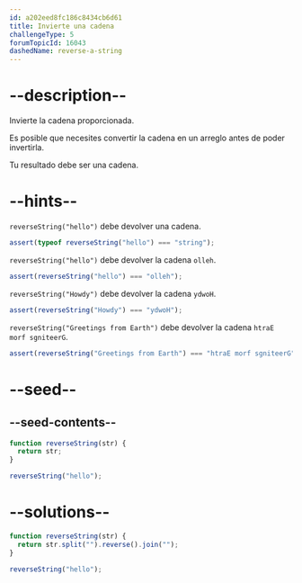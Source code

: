 ```yaml
---
id: a202eed8fc186c8434cb6d61
title: Invierte una cadena
challengeType: 5
forumTopicId: 16043
dashedName: reverse-a-string
---
```


# --description--

Invierte la cadena proporcionada.

Es posible que necesites convertir la cadena en un arreglo antes de poder invertirla.

Tu resultado debe ser una cadena.

# --hints--

`reverseString("hello")` debe devolver una cadena.

```js
assert(typeof reverseString("hello") === "string");
```

`reverseString("hello")` debe devolver la cadena `olleh`.

```js
assert(reverseString("hello") === "olleh");
```

`reverseString("Howdy")` debe devolver la cadena `ydwoH`.

```js
assert(reverseString("Howdy") === "ydwoH");
```

`reverseString("Greetings from Earth")` debe devolver la cadena `htraE morf sgniteerG`.

```js
assert(reverseString("Greetings from Earth") === "htraE morf sgniteerG");
```

# --seed--

## --seed-contents--

```js
function reverseString(str) {
  return str;
}

reverseString("hello");
```

# --solutions--

```js
function reverseString(str) {
  return str.split("").reverse().join("");
}

reverseString("hello");
```
